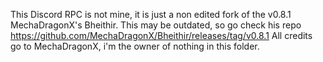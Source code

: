 This Discord RPC is not mine, it is just a non edited
fork of the v0.8.1 MechaDragonX's Bheithir. This may be
outdated, so go check his repo https://github.com/MechaDragonX/Bheithir/releases/tag/v0.8.1
All credits go to MechaDragonX, i'm the owner of nothing
in this folder.